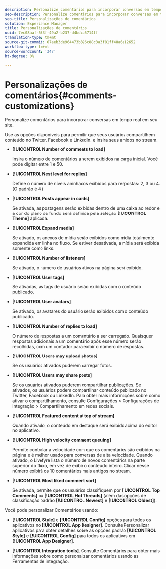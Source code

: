 ```yaml
---
description: Personalize comentários para incorporar conversas em tempo real em seu site.
seo-description: Personalize comentários para incorporar conversas em tempo real em seu site.
seo-title: Personalizações de comentários
solution: Experience Manager
title: Personalizações de comentários
uuid: 7ec08aaf-553f-49a2-b237-d4bdcb5714ff
translation-type: tm+mt
source-git-commit: 67aeb3de964473b326c88c3a3f81ff48a6a12652
workflow-type: tm+mt
source-wordcount: '347'
ht-degree: 0%

---
```



# Personalizações de comentários{#comments-customizations}

Personalize comentários para incorporar conversas em tempo real em seu site.



Use as opções disponíveis para permitir que seus usuários compartilhem conteúdo no Twitter, Facebook e LinkedIn, e insira seus amigos no stream.

* **[!UICONTROL Number of comments to load]**

   Insira o número de comentários a serem exibidos na carga inicial. Você pode digitar entre 1 e 50.

* **[!UICONTROL Nest level for replies]**

   Define o número de níveis aninhados exibidos para respostas: 2, 3 ou 4. (O padrão é 4.)

* **[!UICONTROL Posts appear in cards]**

   Se ativada, as postagens serão exibidas dentro de uma caixa ao redor e a cor do plano de fundo será definida pela seleção **[!UICONTROL Theme]** aplicada.

* **[!UICONTROL Expand media]**

   Se ativado, os anexos de mídia serão exibidos como mídia totalmente expandida em linha no fluxo. Se estiver desativada, a mídia será exibida somente como links.

* **[!UICONTROL Number of listeners]**

   Se ativado, o número de usuários ativos na página será exibido.

* **[!UICONTROL User tags]**

   Se ativadas, as tags de usuário serão exibidas com o conteúdo publicado.

* **[!UICONTROL User avatars]**

   Se ativado, os avatares do usuário serão exibidos com o conteúdo publicado.

* **[!UICONTROL Number of replies to load]**

   O número de respostas a um comentário a ser carregado. Quaisquer respostas adicionais a um comentário após esse número serão recolhidas, com um contador para exibir o número de respostas.

* **[!UICONTROL Users may upload photos]**

   Se os usuários ativados puderem carregar fotos.

* **[!UICONTROL Users may share posts]**

   Se os usuários ativados puderem compartilhar publicações. Se ativados, os usuários podem compartilhar conteúdo publicado no Twitter, Facebook ou LinkedIn. Para obter mais informações sobre como ativar o compartilhamento, consulte Configurações > Configurações de integração > Compartilhamento em redes sociais.

* **[!UICONTROL Featured content at top of stream]**

   Quando ativado, o conteúdo em destaque será exibido acima do editor no aplicativo.

* **[!UICONTROL High velocity comment queuing]**

   Permite controlar a velocidade com que os comentários são exibidos na página e é melhor usado para conversas de alta velocidade. Quando ativado, o Livefyre lista o número de novos comentários na parte superior do fluxo, em vez de exibir o conteúdo inteiro. Clicar nesse número exibirá os 10 comentários mais antigos no stream.

* **[!UICONTROL Most liked comment sort]**

   Se ativada, permite que os usuários classifiquem por **[!UICONTROL Top Comments]** ou **[!UICONTROL Hot Threads]** (além das opções de classificação padrão **[!UICONTROL Newest]** e **[!UICONTROL Oldest]**).

Você pode personalizar Comentários usando:

* **[!UICONTROL Style]** e  **[!UICONTROL Config]** opções para todos os aplicativos no  **[!UICONTROL App Designer]**. Consulte Personalizar aplicativos para obter detalhes sobre as opções padrão **[!UICONTROL Style]** e **[!UICONTROL Config]** para todos os aplicativos em **[!UICONTROL App Designer]**.

* **[!UICONTROL Integration tools]**. Consulte Comentários para obter mais informações sobre como personalizar comentários usando as Ferramentas de integração.

